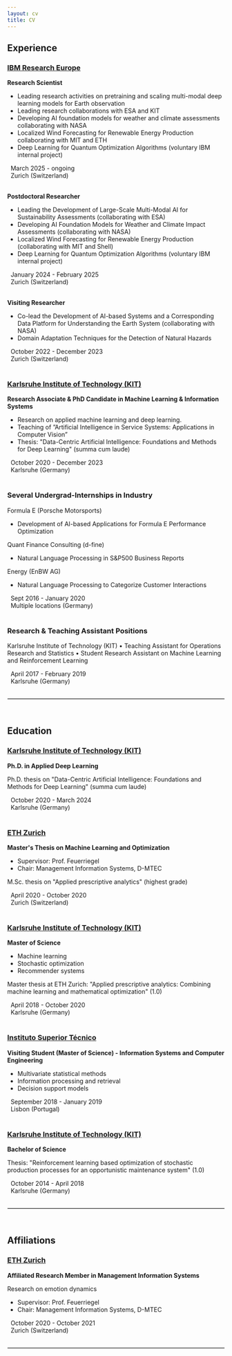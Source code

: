 ```yaml
---
layout: cv
title: CV
---
```


## Experience
### [IBM Research Europe](https://www.zurich.ibm.com/) 
**Research Scientist**

- Leading research activities on pretraining and scaling multi-modal deep learning models for Earth observation
- Leading research collaborations with ESA and KIT 
- Developing AI foundation models for weather and climate assessments collaborating with NASA
- Localized Wind Forecasting for Renewable Energy Production collaborating with MIT and ETH
- Deep Learning for Quantum Optimization Algorithms (voluntary IBM internal project)


<div><i class="fa fa-calendar" style="font-size: .7rem;"></i>   March 2025 - ongoing</div>
<div><i class="fa fa-map-marker" style="font-size: 1.2rem;"></i>   Zurich (Switzerland)</div>
<br>

**Postdoctoral Researcher**

- Leading the Development of Large-Scale Multi-Modal AI for Sustainability Assessments (collaborating with ESA)
- Developing AI Foundation Models for Weather and Climate Impact Assessments (collaborating with NASA)
- Localized Wind Forecasting for Renewable Energy Production (collaborating with MIT and Shell)
- Deep Learning for Quantum Optimization Algorithms (voluntary IBM internal project)

<div><i class="fa fa-calendar" style="font-size: .7rem;"></i>   January 2024 - February 2025 </div>
<div><i class="fa fa-map-marker" style="font-size: 1.2rem;"></i>   Zurich (Switzerland)</div>
<br>

**Visiting Researcher**

- Co-lead the Development of AI-based Systems and a Corresponding Data Platform for Understanding the Earth System (collaborating with NASA)
- Domain Adaptation Techniques for the Detection of Natural Hazards

<div><i class="fa fa-calendar" style="font-size: .7rem;"></i>   October 2022 - December 2023</div>
<div><i class="fa fa-map-marker" style="font-size: 1.2rem;"></i>   Zurich (Switzerland)</div>
<br>


### [Karlsruhe Institute of Technology (KIT)](https://www.kit.edu/english/index.php) 
**Research Associate & PhD Candidate in Machine Learning & Information Systems**

- Research on applied machine learning and deep learning.
- Teaching of ”Artificial Intelligence in Service Systems: Applications in Computer Vision”
- Thesis: "Data-Centric Artificial Intelligence: Foundations and Methods for Deep Learning" (summa cum laude)

<div><i class="fa fa-calendar" style="font-size: .7rem;"></i>   October 2020 - December 2023</div>
<div><i class="fa fa-map-marker" style="font-size: 1.2rem;"></i>   Karlsruhe (Germany)</div>
<br>


### Several Undergrad-Internships in Industry
Formula E (Porsche Motorsports)
- Development of AI-based Applications for Formula E Performance Optimization 

Quant Finance Consulting (d-fine)
- Natural Language Processing in S&P500 Business Reports 

Energy (EnBW AG)
- Natural Language Processing to Categorize Customer Interactions
<div><i class="fa fa-calendar" style="font-size: .7rem;"></i>   Sept 2016 - January 2020</div>
<div><i class="fa fa-map-marker" style="font-size: 1.2rem;"></i>   Multiple locations (Germany)</div>
<br>

### Research & Teaching Assistant Positions
Karlsruhe Institute of Technology (KIT)
• Teaching Assistant for Operations Research and Statistics
• Student Research Assistant on Machine Learning and Reinforcement Learning
<div><i class="fa fa-calendar" style="font-size: .7rem;"></i>   April 2017 - February 2019</div>
<div><i class="fa fa-map-marker" style="font-size: 1.2rem;"></i>   Karlsruhe (Germany)</div>
<br>


<hr style="border:.5px solid lightgray"> <br>

## Education


### [Karlsruhe Institute of Technology (KIT)](https://www.kit.edu/english/index.php) 
**Ph.D. in Applied Deep Learning**

Ph.D. thesis on "Data-Centric Artificial Intelligence: Foundations and Methods for Deep Learning" (summa cum laude)

<div><i class="fa fa-calendar" style="font-size: .7rem;"></i>   October 2020 - March 2024</div>
<div><i class="fa fa-map-marker" style="font-size: 1.2rem;"></i>   Karlsruhe (Germany)</div>
<br>


### [ETH Zurich](https://mis.ethz.ch/) 
**Master's Thesis on Machine Learning and Optimization**
- Supervisor: Prof. Feuerriegel
- Chair: Management Information Systems, D-MTEC

M.Sc. thesis on "Applied prescriptive analytics" (highest grade)

<div><i class="fa fa-calendar" style="font-size: .7rem;"></i>   April 2020 - October 2020</div>
<div><i class="fa fa-map-marker" style="font-size: 1.2rem;"></i>   Zurich (Switzerland)</div>
<br>


### [Karlsruhe Institute of Technology (KIT)](https://www.kit.edu/english/index.php) 
**Master of Science**

- Machine learning
- Stochastic optimization
- Recommender systems

Master thesis at ETH Zurich: "Applied prescriptive analytics: Combining machine learning and mathematical optimization" (1.0)

<div><i class="fa fa-calendar" style="font-size: .7rem;"></i>   April 2018 - October 2020</div>
<div><i class="fa fa-map-marker" style="font-size: 1.2rem;"></i>   Karlsruhe (Germany)</div>
<br>



### [Instituto Superior Técnico](https://tecnico.ulisboa.pt/en/) 
**Visiting Student (Master of Science) - Information Systems and Computer Engineering**

- Multivariate statistical methods
- Information processing and retrieval
- Decision support models


<div><i class="fa fa-calendar" style="font-size: .7rem;"></i>   September 2018 - January 2019</div>
<div><i class="fa fa-map-marker" style="font-size: 1.2rem;"></i>   Lisbon (Portugal)</div>
<br>




### [Karlsruhe Institute of Technology (KIT)](https://www.kit.edu/english/index.php) 
**Bachelor of Science**

Thesis: "Reinforcement learning based optimization of stochastic production processes for an opportunistic maintenance system" (1.0)

<div><i class="fa fa-calendar" style="font-size: .7rem;"></i>   October 2014 - April 2018</div>
<div><i class="fa fa-map-marker" style="font-size: 1.2rem;"></i>   Karlsruhe (Germany)</div>
<br>
<hr style="border:.5px solid lightgray"> <br>

## Affiliations

### [ETH Zurich](https://mis.ethz.ch/) 
**Affiliated Research Member in Management Information Systems**

Research on emotion dynamics
- Supervisor: Prof. Feuerriegel
- Chair: Management Information Systems, D-MTEC

<div><i class="fa fa-calendar" style="font-size: .7rem;"></i>   October 2020 - October 2021</div>
<div><i class="fa fa-map-marker" style="font-size: 1.2rem;"></i>   Zurich (Switzerland)</div>
<br>
<hr style="border:.5px solid lightgray"> <br>

